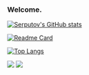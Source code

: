 ### Welcome.

[![Serputov's GitHub stats](https://github-readme-stats.vercel.app/api?username=aserputov)](https://github.com/anuraghazra/github-readme-stats)


[![Readme Card](https://github-readme-stats.vercel.app/api/pin/?username=aserputov&repo=QckStaticSiteGenerator)](https://github.com/aserputov/QckStaticSiteGenerator)

[![Top Langs](https://github-readme-stats.vercel.app/api/top-langs/?username=aserputov&langs_count=15)](https://github.com/aserputov/github-readme-stats)


[![](https://img.shields.io/badge/-MongoDB-47A248?logo=mongodb&logoColor=white&style=flat)](https://www.mongodb.com)
[![](https://img.shields.io/badge/-React-47A248?logo=React&logoColor=blue&style=flat)](https://www.react.org)

